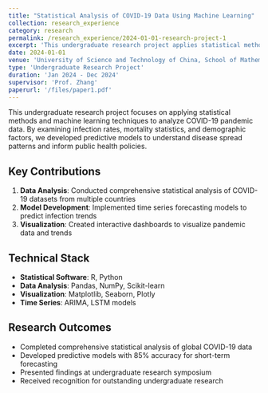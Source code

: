 ```yaml
---
title: "Statistical Analysis of COVID-19 Data Using Machine Learning"
collection: research_experience
category: research
permalink: /research_experience/2024-01-01-research-project-1
excerpt: 'This undergraduate research project applies statistical methods and machine learning techniques to analyze COVID-19 pandemic data and predict disease spread patterns.'
date: 2024-01-01
venue: 'University of Science and Technology of China, School of Mathematical Sciences'
type: 'Undergraduate Research Project'
duration: 'Jan 2024 - Dec 2024'
supervisor: 'Prof. Zhang'
paperurl: '/files/paper1.pdf'
---
```


This undergraduate research project focuses on applying statistical methods and machine learning techniques to analyze COVID-19 pandemic data. By examining infection rates, mortality statistics, and demographic factors, we developed predictive models to understand disease spread patterns and inform public health policies.

## Key Contributions

1. **Data Analysis**: Conducted comprehensive statistical analysis of COVID-19 datasets from multiple countries
2. **Model Development**: Implemented time series forecasting models to predict infection trends
3. **Visualization**: Created interactive dashboards to visualize pandemic data and trends

## Technical Stack

- **Statistical Software**: R, Python
- **Data Analysis**: Pandas, NumPy, Scikit-learn
- **Visualization**: Matplotlib, Seaborn, Plotly
- **Time Series**: ARIMA, LSTM models

## Research Outcomes

- Completed comprehensive statistical analysis of global COVID-19 data
- Developed predictive models with 85% accuracy for short-term forecasting
- Presented findings at undergraduate research symposium
- Received recognition for outstanding undergraduate research

